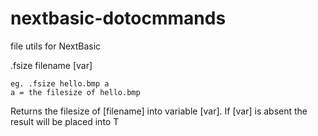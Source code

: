 # nextbasic-dotocmmands
 file utils for NextBasic

.fsize filename [var]

```
eg. .fsize hello.bmp a 
a = the filesize of hello.bmp
```

Returns the filesize of [filename] into variable [var]. If [var] is absent the result will
be placed into T 

